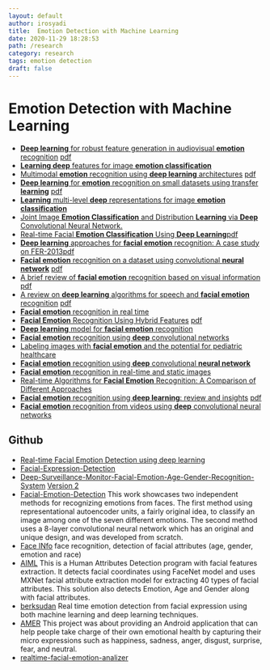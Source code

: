 ```yaml
---
layout: default
author: irosyadi
title:  Emotion Detection with Machine Learning
date: 2020-11-29 18:28:53
path: /research
category: research
tags: emotion detection
draft: false
---
```


# Emotion Detection with Machine Learning

- [**Deep learning** for robust feature generation in audiovisual **emotion** recognition](https://ieeexplore.ieee.org/abstract/document/6638346/) [pdf](http://citeseerx.ist.psu.edu/viewdoc/download?doi=10.1.1.428.5585&rep=rep1&type=pdf)
- [**Learning deep** features for image **emotion classification**](https://ieeexplore.ieee.org/abstract/document/7351656/)
- [Multimodal **emotion** recognition using **deep learning** architectures](https://ieeexplore.ieee.org/abstract/document/7477679/) [pdf](https://cubic.asu.edu/sites/default/files/2019-03/Ranganathan%20WACV%202016.pdf)
- [**Deep learning** for **emotion** recognition on small datasets using transfer **learning**](https://dl.acm.org/doi/abs/10.1145/2818346.2830593?casa_token=YzLzzG1FT4gAAAAA:XImkdvX_3jRBwSowBDwvRHuukCXBkaN8mVBGMSaPfh4EXboxKAzKAymAZAxP2LJPQg95GoT7Z9XZ) [pdf](https://dl.acm.org/doi/pdf/10.1145/2818346.2830593?casa_token=oaZ_sqmVPUsAAAAA:QZQxeIR1CyffFOmRWSVf0eiHoLan5s3vfxTSmspg_dst6zcZMfBRCqQjXn9tJlEiLBK4G6_RsyY0)
- [**Learning** multi-level **deep** representations for image **emotion classification**](https://link.springer.com/content/pdf/10.1007/s11063-019-10033-9.pdf)
- [Joint Image **Emotion Classification** and Distribution **Learning** via **Deep** Convolutional Neural Network.](https://pdfs.semanticscholar.org/3188/ea1448646f9d8253b821be89a5d779374ee6.pdf)
- [Real-time Facial **Emotion Classification** Using **Deep Learning**](http://jdatasci.com/index.php/jdatasci/article/view/4)[pdf](http://jdatasci.com/index.php/jdatasci/article/download/4/12)
- [**Deep learning** approaches for **facial emotion** recognition: A case study on FER-2013](https://link.springer.com/chapter/10.1007/978-3-319-66790-4_1)[pdf](http://ndl.ethernet.edu.et/bitstream/123456789/60914/1/7.pdf#page=10)
- [**Facial emotion** recognition on a dataset using convolutional **neural network**](https://ieeexplore.ieee.org/abstract/document/8090281/) [pdf](https://www.researchgate.net/profile/Vedat_Tuemen/publication/321234576_Facial_emotion_recognition_on_a_dataset_using_convolutional_neural_network/links/5ac9344c0f7e9bcd51974e35/Facial-emotion-recognition-on-a-dataset-using-convolutional-neural-network.pdf)
- [A brief review of **facial emotion** recognition based on visual information](https://www.mdpi.com/1424-8220/18/2/401) [pdf](https://www.mdpi.com/1424-8220/18/2/401/pdf)
- [A review on **deep learning** algorithms for speech and **facial emotion** recognition](http://www.aptikomjournal.com/index.php/CSIT/article/view/118) [pdf](http://www.aptikomjournal.com/index.php/CSIT/article/download/118/52)
- [**Facial emotion** recognition in real time](http://cs231n.stanford.edu/reports/2016/pdfs/022_Report.pdf)
- [**Facial Emotion** Recognition Using Hybrid Features](https://www.mdpi.com/2227-9709/7/1/6) [pdf](https://www.mdpi.com/2227-9709/7/1/6/pdf)
- [**Deep learning** model for **facial emotion** recognition](https://link.springer.com/chapter/10.1007/978-3-030-30577-2_48)
- [**Facial emotion** recognition using **deep** convolutional networks](https://ieeexplore.ieee.org/abstract/document/8324974/)
- [Labeling images with **facial emotion** and the potential for pediatric healthcare](https://www.sciencedirect.com/science/article/pii/S0933365718302598)
- [**Facial emotion** recognition using **deep** convolutional **neural network**](https://ieeexplore.ieee.org/abstract/document/9074302/)
- [**Facial emotion** recognition in real-time and static images](https://ieeexplore.ieee.org/abstract/document/8398861/)
-  [Real-time Algorithms for **Facial Emotion** Recognition: A Comparison of Different Approaches](https://ieeexplore.ieee.org/abstract/document/8587011/)
- [**Facial emotion** recognition using **deep learning**: review and insights](https://www.sciencedirect.com/science/article/pii/S1877050920318019) [pdf](https://www.sciencedirect.com/science/article/pii/S1877050920318019/pdf?md5=3c78317460f155fd1f670f3737598a3a&pid=1-s2.0-S1877050920318019-main.pdf)
- [**Facial emotion** recognition from videos using **deep** convolutional neural networks](http://www.ijmlc.org/vol9/759-L0179.pdf)

## Github
- [Real-time Facial Emotion Detection using deep learning](https://github.com/atulapra/Emotion-detection)
- [Facial-Expression-Detection](https://github.com/MauryaRitesh/Facial-Expression-Detection)
- [Deep-Surveillance-Monitor-Facial-Emotion-Age-Gender-Recognition-System](https://github.com/kaushikjadhav01/Deep-Surveillance-Monitor-Facial-Emotion-Age-Gender-Recognition-System) [Version 2](https://github.com/MauryaRitesh/Facial-Expression-Detection-V2)
- [Facial-Emotion-Detection](https://github.com/PrudhviRaj12/Facial-Emotion-Detection-Using-Convolutional-Neural-Networks-and-Representational-Autoencoder-Units) This work showcases two independent methods for recognizing emotions from faces. The first method using representational autoencoder units, a fairly original idea, to classify an image among one of the seven different emotions. The second method uses a 8-layer convolutional neural network which has an original and unique design, and was developed from scratch. 
- [Face INfo](https://github.com/juan-csv/Face_info) face recognition, detection of facial attributes (age, gender, emotion and race) 
- [AIML](https://github.com/weblineindia/AIML-Human-Attributes-Detection-with-Facial-Feature-Extraction)  This is a Human Attributes Detection program with facial features extraction. It detects facial coordinates using FaceNet model and uses MXNet facial attribute extraction model for extracting 40 types of facial attributes. This solution also detects Emotion, Age and Gender along with facial attributes. 
- [berksudan](https://github.com/berksudan/Real-Time-Emotion-Detection) Real time emotion detection from facial expression using both machine learning and deep learning techniques. 
- [AMER](https://github.com/m-elkhou/Facial_Expression_Detection)  This project was about providing an Android application that can help people take charge of their own emotional health by capturing their micro expressions such as happiness, sadness, anger, disgust, surprise, fear, and neutral. 
- [realtime-facial-emotion-analizer](https://github.com/susantabiswas/realtime-facial-emotion-analyzer)
